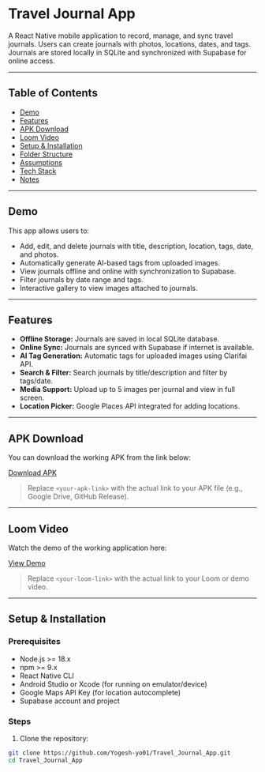 # Travel Journal App

A React Native mobile application to record, manage, and sync travel journals. Users can create journals with photos, locations, dates, and tags. Journals are stored locally in SQLite and synchronized with Supabase for online access.

---

## Table of Contents

- [Demo](#demo)  
- [Features](#features)  
- [APK Download](#apk-download)  
- [Loom Video](#loom-video)  
- [Setup & Installation](#setup--installation)  
- [Folder Structure](#folder-structure)  
- [Assumptions](#assumptions)  
- [Tech Stack](#tech-stack)  
- [Notes](#notes)  

---

## Demo

This app allows users to:

- Add, edit, and delete journals with title, description, location, tags, date, and photos.  
- Automatically generate AI-based tags from uploaded images.  
- View journals offline and online with synchronization to Supabase.  
- Filter journals by date range and tags.  
- Interactive gallery to view images attached to journals.

---

## Features

- **Offline Storage:** Journals are saved in local SQLite database.  
- **Online Sync:** Journals are synced with Supabase if internet is available.  
- **AI Tag Generation:** Automatic tags for uploaded images using Clarifai API.  
- **Search & Filter:** Search journals by title/description and filter by tags/date.  
- **Media Support:** Upload up to 5 images per journal and view in full screen.  
- **Location Picker:** Google Places API integrated for adding locations.  

---

## APK Download

You can download the working APK from the link below:

[Download APK](https://<your-apk-link>)  

> Replace `<your-apk-link>` with the actual link to your APK file (e.g., Google Drive, GitHub Release).

---

## Loom Video

Watch the demo of the working application here:

[View Demo](https://<your-loom-link>)  

> Replace `<your-loom-link>` with the actual link to your Loom or demo video.

---

## Setup & Installation

### Prerequisites

- Node.js >= 18.x  
- npm >= 9.x  
- React Native CLI  
- Android Studio or Xcode (for running on emulator/device)  
- Google Maps API Key (for location autocomplete)  
- Supabase account and project  

### Steps

1. Clone the repository:

```bash
git clone https://github.com/Yogesh-yo01/Travel_Journal_App.git
cd Travel_Journal_App
